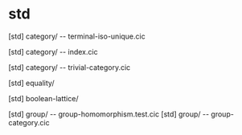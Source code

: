 # std

[std] category/ -- terminal-iso-unique.cic

[std] category/ -- index.cic

[std] category/ -- trivial-category.cic

[std] equality/

[std] boolean-lattice/

[std] group/ -- group-homomorphism.test.cic
[std] group/ -- group-category.cic
